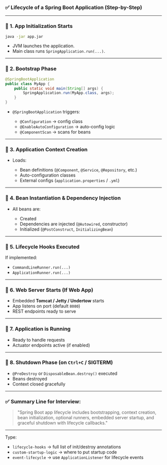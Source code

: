 ### ✅ Lifecycle of a Spring Boot Application (Step-by-Step)

---

### 🔹 **1. App Initialization Starts**

```bash
java -jar app.jar
```

* JVM launches the application.
* Main class runs `SpringApplication.run(...)`.

---

### 🔹 **2. Bootstrap Phase**

```java
@SpringBootApplication
public class MyApp {
    public static void main(String[] args) {
        SpringApplication.run(MyApp.class, args);
    }
}
```

* `@SpringBootApplication` triggers:

  * `@Configuration` → config class
  * `@EnableAutoConfiguration` → auto-config logic
  * `@ComponentScan` → scans for beans

---

### 🔹 **3. Application Context Creation**

* Loads:

  * Bean definitions (`@Component`, `@Service`, `@Repository`, etc.)
  * Auto-configuration classes
  * External configs (`application.properties` / `.yml`)

---

### 🔹 **4. Bean Instantiation & Dependency Injection**

* All beans are:

  * Created
  * Dependencies are injected (`@Autowired`, constructor)
  * Initialized (`@PostConstruct`, `InitializingBean`)

---

### 🔹 **5. Lifecycle Hooks Executed**

If implemented:

* `CommandLineRunner.run(...)`
* `ApplicationRunner.run(...)`

---

### 🔹 **6. Web Server Starts (If Web App)**

* Embedded **Tomcat / Jetty / Undertow** starts
* App listens on port (default `8080`)
* REST endpoints ready to serve

---

### 🔹 **7. Application is Running**

* Ready to handle requests
* Actuator endpoints active (if enabled)

---

### 🔹 **8. Shutdown Phase (on `Ctrl+C` / SIGTERM)**

* `@PreDestroy` or `DisposableBean.destroy()` executed
* Beans destroyed
* Context closed gracefully

---

### ✅ Summary Line for Interview:

> "Spring Boot app lifecycle includes bootstrapping, context creation, bean initialization, optional runners, embedded server startup, and graceful shutdown with lifecycle callbacks."

---

Type:

* `lifecycle-hooks` → full list of init/destroy annotations
* `custom-startup-logic` → where to put startup code
* `event-lifecycle` → use `ApplicationListener` for lifecycle events
